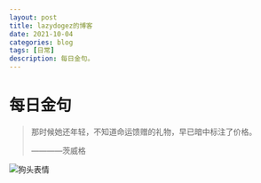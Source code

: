 ```yaml
---
layout: post
title: lazydogez的博客
date: 2021-10-04
categories: blog
tags: [日常]
description: 每日金句。
---
```


# 每日金句
> 那时候她还年轻，不知道命运馈赠的礼物，早已暗中标注了价格。
> 
>    ————茨威格

![狗头表情](http://image.dogez.fun/doge_emo.JPG)










